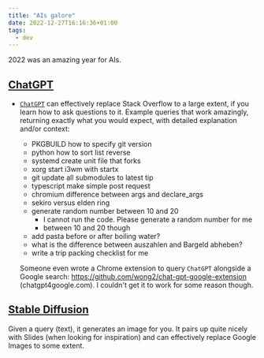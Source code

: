 ```yaml
---
title: "AIs galore"
date: 2022-12-27T16:16:36+01:00
tags:
  - dev
---
```


2022 was an amazing year for AIs.

## [ChatGPT][chatgpt]

- [`ChatGPT`][chatgpt] can effectively replace Stack
  Overflow to a large extent, if you learn how to ask questions to it. Example queries that work amazingly, returning exactly what you would expect, with detailed explanation and/or context:

  - PKGBUILD how to specify git version
  - python how to sort list reverse
  - systemd create unit file that forks
  - xorg start i3wm with startx
  - git update all submodules to latest tip
  - typescript make simple post request
  - chromium difference between args and declare_args
  - sekiro versus elden ring
  - generate random number between 10 and 20
    - I cannot run the code. Please generate a random number for me
    - between 10 and 20 though
  - add pasta before or after boiling water?
  - what is the difference between auszahlen and Bargeld abheben?
  - write a trip packing checklist for me

  Someone even wrote a Chrome extension to query `ChatGPT` alongside a Google search: https://github.com/wong2/chat-gpt-google-extension (chatgpt4google.com). I couldn't get it to work for some reason though.

## [Stable Diffusion][stable-diffusion]

Given a query (text), it generates an image for you. It pairs up quite nicely with Slides (when looking for inspiration) and can effectively replace Google Images to some extent.

[chatgpt]: https://chat.openai.com/chat/
[stable-diffusion]: https://stablediffusionweb.com/#demo

